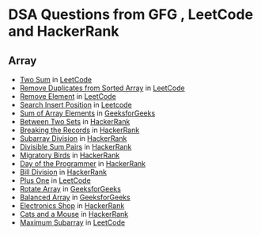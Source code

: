 # DSA Questions from GFG , LeetCode and HackerRank

## Array
- [Two Sum](https://github.com/samantaavijit/DSA/blob/master/src/com/avijitsamanta/leetcode/array/TwoSum.java) in [LeetCode](https://leetcode.com/problems/two-sum/)
- [Remove Duplicates from Sorted Array](https://github.com/samantaavijit/DSA/blob/master/src/com/avijitsamanta/leetcode/array/RemoveDuplicatesFromSortedArray.java) in [LeetCode](https://leetcode.com/problems/remove-duplicates-from-sorted-array/)
- [Remove Element](https://github.com/samantaavijit/DSA/blob/master/src/com/avijitsamanta/leetcode/array/RemoveElement.java) in [LeetCode](https://leetcode.com/problems/remove-element/)
- [Search Insert Position](https://github.com/samantaavijit/DSA/blob/master/src/com/avijitsamanta/leetcode/array/SearchInsertPosition.java) in [Leetcode](https://leetcode.com/problems/search-insert-position/)
- [Sum of Array Elements](https://github.com/samantaavijit/DSA/blob/master/src/com/avijitsamanta/gfg/array/SumOfArrayElements.java) in [GeeksforGeeks](https://practice.geeksforgeeks.org/problems/sum-of-array-elements2502/1/?category[]=Arrays&category[]=Arrays&problemStatus=solved&page=1&query=category[]ArraysproblemStatussolvedpage1category[]Arrays#)
- [Between Two Sets](https://github.com/samantaavijit/DSA/blob/master/src/com/avijitsamanta/hackertrank/array/BetweenTwoSets.java) in [HackerRank](https://www.hackerrank.com/challenges/between-two-sets/problem)
- [Breaking the Records](https://github.com/samantaavijit/DSA/blob/master/src/com/avijitsamanta/hackertrank/array/BreakingTheRecords.java) in [HackerRank](https://www.hackerrank.com/challenges/breaking-best-and-worst-records/problem)
- [Subarray Division](https://github.com/samantaavijit/DSA/blob/master/src/com/avijitsamanta/hackertrank/array/SubarrayDivision.java) in [HackerRank](https://www.hackerrank.com/challenges/the-birthday-bar/problem)
- [Divisible Sum Pairs](https://github.com/samantaavijit/DSA/blob/master/src/com/avijitsamanta/hackertrank/array/DivisibleSumPairs.java) in [HackerRank](https://www.hackerrank.com/challenges/divisible-sum-pairs/problem)
- [Migratory Birds](https://github.com/samantaavijit/DSA/blob/master/src/com/avijitsamanta/hackertrank/array/MigratoryBirds.java) in [HackerRank](https://www.hackerrank.com/challenges/migratory-birds/problem)
- [Day of the Programmer](https://github.com/samantaavijit/DSA/blob/master/src/com/avijitsamanta/hackertrank/array/DayOfTheProgrammer.java) in [HackerRank](https://www.hackerrank.com/challenges/day-of-the-programmer/problem)
- [Bill Division](https://github.com/samantaavijit/DSA/blob/master/src/com/avijitsamanta/hackertrank/array/BillDivision.java) in [HackerRank](https://www.hackerrank.com/challenges/bon-appetit/problem)
- [Plus One](https://github.com/samantaavijit/DSA/blob/master/src/com/avijitsamanta/leetcode/array/PlusOne.java) in [LeetCode](https://leetcode.com/problems/plus-one/)
- [Rotate Array](https://github.com/samantaavijit/DSA/blob/master/src/com/avijitsamanta/gfg/array/RotateArray.java) in [GeeksforGeeks](https://practice.geeksforgeeks.org/problems/rotate-array-by-n-elements/0/?category[]=Arrays&category[]=Arrays&page=1&query=category[]Arrayspage1category[]Arrays)
- [Balanced Array](https://github.com/samantaavijit/DSA/blob/master/src/com/avijitsamanta/gfg/array/BalancedArray.java) in [GeeksforGeeks](https://practice.geeksforgeeks.org/problems/balanced-array07200720/1/?category[]=Arrays&category[]=Arrays&page=1&query=category[]Arrayspage1category[]Arrays)
- [Electronics Shop](https://github.com/samantaavijit/DSA/blob/master/src/com/avijitsamanta/hackertrank/array/ElectronicsShop.java) in [HackerRank](https://www.hackerrank.com/challenges/electronics-shop/problem)
- [Cats and a Mouse](https://github.com/samantaavijit/DSA/blob/master/src/com/avijitsamanta/hackertrank/array/CatsAndAMouse.java) in [HackerRank](https://www.hackerrank.com/challenges/cats-and-a-mouse/problem)
- [Maximum Subarray]() in [LeetCode](https://leetcode.com/problems/maximum-subarray/)

